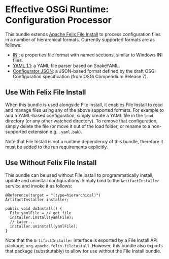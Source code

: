 Effective OSGi Runtime: Configuration Processor
===============================================

This bundle extends [Apache Felix File Install][1] to process configuration
files in a number of hierarchical formats. Currently supported formats are as
follows:

* [INI](README_INI.md): a properties file format with named sections, similar to
  Windows INI files.
* [YAML 1.1](README_YAML.md): a YAML file parser based on SnakeYAML.
* [Configurator JSON](README_JSON.md): a JSON-based format defined by the draft
  OSGi Configuration specification (from OSGi Compendium Release 7).

Use With Felix File Install
---------------------------

When this bundle is used alongside File Install, it enables File Install to read
and manage files using any of the above supported formats. For example to add a
YAML-based configuration, simply create a YAML file in the `load` directory (or
any other watched directory). To remove that configuration, simply delete the
file (or move it out of the load folder, or rename to a non-supported extension
e.g. `.yaml.bak`).

Note that File Install is not a runtime dependency of this bundle, therefore it
must be added to the run requirements explicitly.

Use Without Felix File Install
------------------------------

This bundle can be used without File Install to programmatically install, update
and uninstall configurations. Simply bind to the `ArtifactInstaller` service and
invoke it as follows:

    @Reference(target = "(type=hierarchical)")
    ArtifactInstaller installer;

    public void doInstall() {
      File yamlFile = // get file
      installer.install(yamlFile);
      // Later...
      installer.uninstall(yamlFile);
    }

Note that the `ArtifactInstaller` interface is exported by a File Install API
package, `org.apache.felix.fileinstall`. However, this bundle also exports that
package (substitutably) to allow for use without the File Install bundle.

[1]: https://felix.apache.org/documentation/subprojects/apache-felix-file-install.html
     "Apache Felix File Install"
